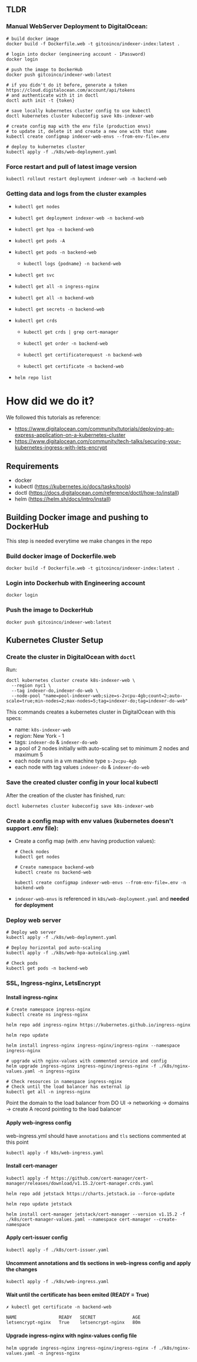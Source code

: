 ## TLDR

### Manual WebServer Deployment to DigitalOcean:

```
# build docker image
docker build -f Dockerfile.web -t gitcoinco/indexer-index:latest .

# login into docker (engineering account - 1Password)
docker login

# push the image to DockerHub
docker push gitcoinco/indexer-web:latest

# if you didn't do it before, generate a token https://cloud.digitalocean.com/account/api/tokens
# and authenticate with it in doctl
doctl auth init -t {token}

# save locally kubernetes cluster config to use kubectl
doctl kubernetes cluster kubeconfig save k8s-indexer-web

# create config map with the env file (production envs)
# to update it, delete it and create a new one with that name
kubectl create configmap indexer-web-envs --from-env-file=.env

# deploy to kubernetes cluster
kubectl apply -f ./k8s/web-deployment.yaml
```

### Force restart and pull of latest image version

```
kubectl rollout restart deployment indexer-web -n backend-web
```

### Getting data and logs from the cluster examples

- `kubectl get nodes`

- `kubectl get deployment indexer-web -n backend-web`

- `kubectl get hpa -n backend-web`

- `kubectl get pods -A`
- `kubectl get pods -n backend-web`

  - `kubectl logs {podname} -n backend-web`

- `kubectl get svc`

- `kubectl get all -n ingress-nginx`

- `kubectl get all -n backend-web`

- `kubectl get secrets -n backend-web`

- `kubectl get crds`

  - `kubectl get crds | grep cert-manager`

  - `kubectl get order -n backend-web`

  - `kubectl get certificaterequest -n backend-web`

  - `kubectl get certificate -n backend-web`

- `helm repo list`

# How did we do it?

We followed this tutorials as reference:

- https://www.digitalocean.com/community/tutorials/deploying-an-express-application-on-a-kubernetes-cluster
- https://www.digitalocean.com/community/tech-talks/securing-your-kubernetes-ingress-with-lets-encrypt

## Requirements

- docker
- kubectl (https://kubernetes.io/docs/tasks/tools)
- doctl (https://docs.digitalocean.com/reference/doctl/how-to/install)
- helm (https://helm.sh/docs/intro/install)

## Building Docker image and pushing to DockerHub

This step is needed everytime we make changes in the repo

### Build docker image of Dockerfile.web

```
docker build -f Dockerfile.web -t gitcoinco/indexer-index:latest .
```

### Login into Dockerhub with Engineering account

```
docker login
```

### Push the image to DockerHub

```
docker push gitcoinco/indexer-web:latest
```

## Kubernetes Cluster Setup

### Create the cluster in DigitalOcean with `doctl`

Run:

```
doctl kubernetes cluster create k8s-indexer-web \
  --region nyc1 \
  --tag indexer-do,indexer-do-web \
  --node-pool "name=pool-indexer-web;size=s-2vcpu-4gb;count=2;auto-scale=true;min-nodes=2;max-nodes=5;tag=indexer-do;tag=indexer-do-web"
```

This commands creates a kubernetes cluster in DigitalOcean with this specs:

- name: `k8s-indexer-web`
- region: New York - 1
- tags: `indexer-do` & `indexer-do-web`
- a pool of 2 nodes initially with auto-scaling set to minimum 2 nodes and maximum 5
- each node runs in a vm machine type `s-2vcpu-4gb`
- each node with tag values `indexer-do` & `indexer-do-web`

### Save the created cluster config in your local kubectl

After the creation of the cluster has finished, run:

```
doctl kubernetes cluster kubeconfig save k8s-indexer-web
```

### Create a config map with env values (kubernetes doesn't support .env file):

- Create a config map (with .env having production values):

  ```
  # Check nodes
  kubectl get nodes

  # Create namespace backend-web
  kubectl create ns backend-web

  kubectl create configmap indexer-web-envs --from-env-file=.env -n backend-web
  ```

- `indexer-web-envs` is referenced in `k8s/web-deployment.yaml` and **needed for deployment**

### Deploy web server

```
# Deploy web server
kubectl apply -f ./k8s/web-deployment.yaml

# Deploy horizontal pod auto-scaling
kubectl apply -f ./k8s/web-hpa-autoscaling.yaml

# Check pods
kubectl get pods -n backend-web
```

### SSL, Ingress-nginx, LetsEncrypt

#### Install ingress-nginx

```
# Create namespace ingress-nginx
kubectl create ns ingress-nginx

helm repo add ingress-nginx https://kubernetes.github.io/ingress-nginx

helm repo update

helm install ingress-nginx ingress-nginx/ingress-nginx --namespace ingress-nginx

# upgrade with nginx-values with commented service and config
helm upgrade ingress-nginx ingress-nginx/ingress-nginx -f ./k8s/nginx-values.yaml -n ingress-nginx

# Check resources in namespace ingress-nginx
# Check until the load balancer has external ip
kubectl get all -n ingress-nginx
```

Point the domain to the load balancer from DO UI -> networking -> domains -> create A record pointing to the load balancer

#### Apply web-ingress config

web-ingress.yml should have `annotations` and `tls` sections commented at this point

```
kubectl apply -f k8s/web-ingress.yaml
```

#### Install cert-manager

```
kubectl apply -f https://github.com/cert-manager/cert-manager/releases/download/v1.15.2/cert-manager.crds.yaml

helm repo add jetstack https://charts.jetstack.io --force-update

helm repo update jetstack

helm install cert-manager jetstack/cert-manager --version v1.15.2 -f ./k8s/cert-manager-values.yaml --namespace cert-manager --create-namespace
```

#### Apply cert-issuer config

```
kubectl apply -f ./k8s/cert-issuer.yaml
```

#### Uncomment annotations and tls sections in web-ingress config and apply the changes

```
kubectl apply -f ./k8s/web-ingress.yaml
```

#### Wait until the certificate has been emited (READY = True)

```
✗ kubectl get certificate -n backend-web

NAME                READY   SECRET              AGE
letsencrypt-nginx   True    letsencrypt-nginx   80m
```

#### Upgrade ingress-nginx with nginx-values config file

```
helm upgrade ingress-nginx ingress-nginx/ingress-nginx -f ./k8s/nginx-values.yaml -n ingress-nginx
```
